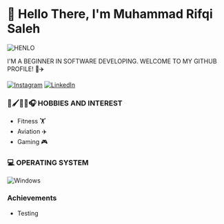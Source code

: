 #  👋 Hello There, I'm Muhammad Rifqi Saleh


![HENLO](https://media.makeameme.org/created/henlo-how-is.jpg)


 I'M A BEGINNER IN SOFTWARE DEVELOPING. WELCOME TO MY GITHUB PROFILE! 🚀✈️

[![Instagram](https://img.shields.io/badge/Instagram-%23E4405F.svg?logo=Instagram&logoColor=white)](https://instagram.com/rifqisaleh) [![LinkedIn](https://img.shields.io/badge/LinkedIn-%230077B5.svg?logo=linkedin&logoColor=white)](https://www.linkedin.com/in/muhammad-rifqi-saleh-77b61911a/) 



### 🎨🖌️🌿✨🎧 HOBBIES AND INTEREST
- Fitness 🏋
- Aviation ✈️
- Gaming 🎮



### 💻 OPERATING SYSTEM
![Windows](https://img.shields.io/badge/-Windows-0078D6?style=flat&logo=windows&logoColor=white)


### Achievements
- Testing